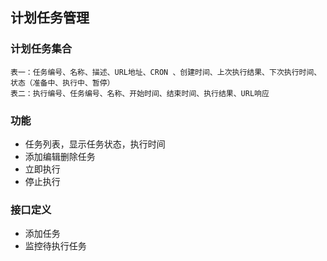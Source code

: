 ## 计划任务管理


### 计划任务集合

    表一：任务编号、名称、描述、URL地址、CRON 、创建时间、上次执行结果、下次执行时间、状态（准备中、执行中、暂停）
    表二：执行编号、任务编号、名称、开始时间、结束时间、执行结果、URL响应
    
    
    

### 功能

- 任务列表，显示任务状态，执行时间
- 添加编辑删除任务
- 立即执行
- 停止执行


### 接口定义
- 添加任务
- 监控待执行任务

    
    
